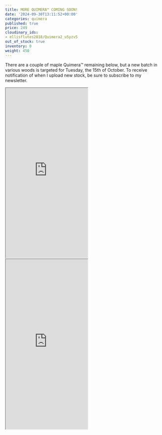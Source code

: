 ```yaml
---
title: MORE QUIMERA™ COMING SOON!
date: '2024-09-30T13:11:52+00:00'
categories: quimera
published: true
price: 249
cloudinary_ids:
- ellisflutes2018/Quimera2_u5yzv5
out_of_stock: true
inventory: 0
weight: 450
---
```


There are a couple of maple Quimera™ remaining below, but a new batch in various woods is targeted for Tuesday, the 15th of October.  To receive notification of when I upload new stock, be sure to subscribe to my newsletter.

<iframe width="267" height="554" src="https://www.youtube.com/embed/99C4dllkXO8" ></iframe>

<iframe width="267" height="554" src="https://www.youtube.com/embed/UAymcOqrcMo" ></iframe>

